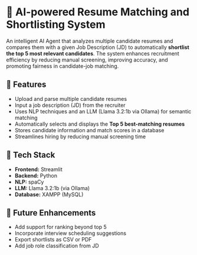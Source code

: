 # 🤖 AI-powered Resume Matching and Shortlisting System

An intelligent AI Agent that analyzes multiple candidate resumes and compares them with a given Job Description (JD) to automatically **shortlist the top 5 most relevant candidates**. The system enhances recruitment efficiency by reducing manual screening, improving accuracy, and promoting fairness in candidate-job matching.

## 🚀 Features

- Upload and parse multiple candidate resumes
- Input a job description (JD) from the recruiter
- Uses NLP techniques and an LLM (Llama 3.2:1b via Ollama) for semantic matching
- Automatically selects and displays the **Top 5 best-matching resumes**
- Stores candidate information and match scores in a database
- Streamlines hiring by reducing manual screening time

## 🧰 Tech Stack

- **Frontend:** Streamlit
- **Backend:** Python
- **NLP:** spaCy
- **LLM:** Llama 3.2:1b (via Ollama)
- **Database:** XAMPP (MySQL)

## 📢 Future Enhancements

- Add support for ranking beyond top 5
- Incorporate interview scheduling suggestions
- Export shortlists as CSV or PDF
- Add job role classification from JD
